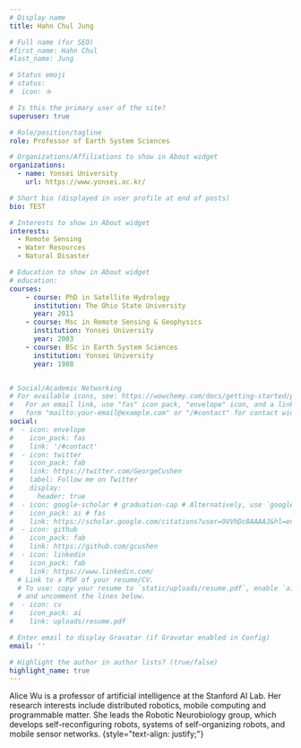 ```yaml
---
# Display name
title: Hahn Chul Jung

# Full name (for SEO)
#first_name: Hahn Chul 
#last_name: Jung

# Status emoji
# status:
#  icon: ☕️

# Is this the primary user of the site?
superuser: true

# Role/position/tagline
role: Professor of Earth System Sciences 

# Organizations/Affiliations to show in About widget
organizations:
  - name: Yonsei University
    url: https://www.yonsei.ac.kr/

# Short bio (displayed in user profile at end of posts)
bio: TEST

# Interests to show in About widget
interests:
  - Remote Sensing
  - Water Resources
  - Natural Disaster

# Education to show in About widget
# education:
courses:
    - course: PhD in Satellite Hydrology
      institution: The Ohio State University
      year: 2011
    - course: Msc in Remote Sensing & Geophysics
      institution: Yonsei University
      year: 2003
    - course: BSc in Earth System Sciences
      institution: Yonsei University
      year: 1988


# Social/Academic Networking
# For available icons, see: https://wowchemy.com/docs/getting-started/page-builder/#icons
#   For an email link, use "fas" icon pack, "envelope" icon, and a link in the
#   form "mailto:your-email@example.com" or "/#contact" for contact widget.
social:
#  - icon: envelope
#    icon_pack: fas
#    link: '/#contact'
#  - icon: twitter
#    icon_pack: fab
#    link: https://twitter.com/GeorgeCushen
#    label: Follow me on Twitter
#    display:
#      header: true
#  - icon: google-scholar # graduation-cap # Alternatively, use `google-scholar` icon from `ai` icon pack
#    icon_pack: ai # fas
#    link: https://scholar.google.com/citations?user=9VVhDc8AAAAJ&hl=en
#  - icon: github
#    icon_pack: fab
#    link: https://github.com/gcushen
#  - icon: linkedin
#    icon_pack: fab
#    link: https://www.linkedin.com/
  # Link to a PDF of your resume/CV.
  # To use: copy your resume to `static/uploads/resume.pdf`, enable `ai` icons in `params.yaml`,
  # and uncomment the lines below.
#  - icon: cv
#    icon_pack: ai
#    link: uploads/resume.pdf

# Enter email to display Gravatar (if Gravatar enabled in Config)
email: ''

# Highlight the author in author lists? (true/false)
highlight_name: true
---
```


Alice Wu is a professor of artificial intelligence at the Stanford AI Lab. Her research interests include distributed robotics, mobile computing and programmable matter. She leads the Robotic Neurobiology group, which develops self-reconfiguring robots, systems of self-organizing robots, and mobile sensor networks.
{style="text-align: justify;"}
